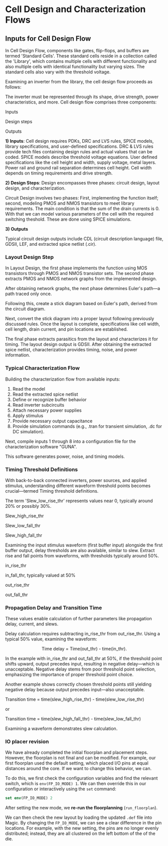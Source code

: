 # Cell Design and Characterization Flows

## Inputs for Cell Design Flow

In Cell Design Flow, components like gates, flip-flops, and buffers are termed 'Standard Cells'. These standard cells reside in a collection called the 'Library', which contains multiple cells with different 
functionality and also multiple cells with identical functionality but varying sizes. The standard cells also vary with the threshold voltage. 

Examining an inverter from the library, the cell design flow proceeds as follows:

The inverter must be represented through its shape, drive strength, power characteristics, and more. Cell design flow comprises three components:

Inputs

Design steps

Outputs

**1) Inputs**: Cell design requires PDKs, DRC and LVS rules, SPICE models, library specifications, and user-defined specifications. DRC & LVS rules provide tech files containing design rules and actual values 
that can be coded. SPICE models describe threshold voltage equations. User defined specifications like the cell height and width, supply voltage, metal layers. Power rail and ground rail separation determines cell height.
Cell width depends on timing requirements and drive strength.

**2) Design Steps**: Design encompasses three phases: circuit design, layout design, and characterization.

Circuit Design involves two phases: First, implementing the function itself; second, modeling PMOS and NMOS transistors to meet library requirements. The main condition is that the sum of the drain currents is 0.
With that we can model various parameters of the cell with the required switching theshold. These are done using SPICE simulations.

**3) Outputs**

Typical circuit design outputs include CDL (circuit description language) file, GDSII, LEF, and extracted spice netlist (.cir).

### Layout Design Step

In Layout Design, the first phase implements the function using MOS transistors through PMOS and NMOS transistor sets. The second phase extracts PMOS and NMOS network graphs from the implemented design.

After obtaining network graphs, the next phase determines Euler's path—a path traced only once.

Following this, create a stick diagram based on Euler's path, derived from the circuit diagram.

Next, convert the stick diagram into a proper layout following previously discussed rules. Once the layout is complete, specifications like cell width, cell length, drain current, and pin locations are established.

The final phase extracts parasitics from the layout and characterizes it for timing. The layout design output is GDSII. After obtaining the extracted spice netlist, characterization provides timing, noise,
and power information.

### Typical Characterization Flow

Building the characterization flow from available inputs:

1. Read the model
2. Read the extracted spice netlist
3. Define or recognize buffer behavior
4. Read inverter subcircuits
5. Attach necessary power supplies
6. Apply stimulus
7. Provide necessary output capacitance
8. Provide simulation commands (e.g., .tran for transient simulation, .dc for DC simulation).

Next, compile inputs 1 through 8 into a configuration file for the characterization software "GUNA".

This software generates power, noise, and timing models.

### Timing Threshold Definitions

With back-to-back connected inverters, power sources, and applied stimulus, understanding different waveform threshold points becomes crucial—termed Timing threshold definitions.

The term 'Slew_low_rise_thr' represents values near 0, typically around 20% or possibly 30%.

Slew_high_rise_thr

Slew_low_fall_thr

Slew_high_fall_thr

Examining the input stimulus waveform (first buffer input) alongside the first buffer output, delay thresholds are also available, similar to slew. Extract rise and fall points from waveforms, 
with thresholds typically around 50%.

in_rise_thr

in_fall_thr, typically valued at 50%

out_rise_thr

out_fall_thr

### Propagation Delay and Transition Time

These values enable calculation of further parameters like propagation delay, current, and slews.

Delay calculation requires subtracting in_rise_thr from out_rise_thr. Using a typical 50% value, examining the waveform: 

<p align = "center"> Time delay = Time(out_thr) - time(in_thr). </p>

In the example with in_rise_thr and out_fall_thr at 50%, if the threshold point shifts upward, output precedes input, resulting in negative delay—which is unacceptable. Negative delay stems from poor threshold
point selection, emphasizing the importance of proper threshold point choice.

Another example shows correctly chosen threshold points still yielding negative delay because output precedes input—also unacceptable.

Transition time = time(slew_high_rise_thr) - time(slew_low_rise_thr)

or

Transition time = time(slew_high_fall_thr) - time(slew_low_fall_thr)

Examining a waveform demonstrates slew calculation.

### IO placer revision

We have already completed the initial floorplan and placement steps. However, the floorplan is not final and can be modified. For example, our first floorplan used the default setting, 
which placed I/O pins at equal distances around the core. If we want to change this behavior, we can.

To do this, we first check the configuration variables and find the relevant switch, which is `env(FP_IO_MODE) 1`. We can then override this in our configuration or interactively using the `set` command:

```tcl
set env(FP_IO_MODE) 2
```

After setting the new mode, we **re-run the floorplanning** (`run_floorplan`).

We can then check the new layout by loading the updated `.def` file into Magic. By changing the `FP_IO_MODE`, we can see a clear difference in the pin locations. For example, with the
new setting, the pins are no longer evenly distributed; instead, they are all clustered on the left bottom of the of the die.
